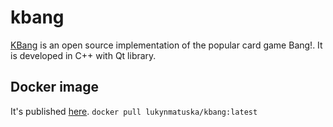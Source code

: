 # kbang
[KBang](https://kbang.online) is an open source implementation of the popular card game Bang!. It is developed in C++ with Qt library.

## Docker image
It's published [here](https://hub.docker.com/repository/docker/lukynmatuska/kbang/).
```docker pull lukynmatuska/kbang:latest```
